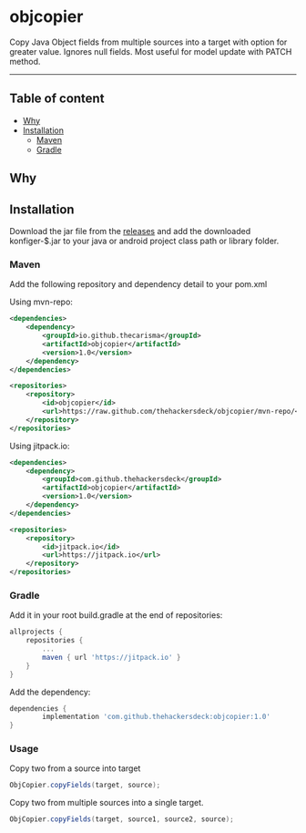 # objcopier

Copy Java Object fields from multiple sources into a target with option for greater value. Ignores null fields. Most useful for model update with PATCH method.

___

## Table of content
- [Why](#why)
- [Installation](#installation)
    - [Maven](#maven)
    - [Gradle](#gradle)

## Why

## Installation

Download the jar file from the [releases](https://github.com/thehackersdeck/objcopier/releases) and add the downloaded konfiger-$.jar to your java or android project class path or library folder.

### Maven

Add the following repository and dependency detail to your pom.xml

Using mvn-repo:

```xml
<dependencies>
    <dependency>
        <groupId>io.github.thecarisma</groupId>
        <artifactId>objcopier</artifactId>
        <version>1.0</version>
    </dependency>
</dependencies>

<repositories>
    <repository>
        <id>objcopier</id>
        <url>https://raw.github.com/thehackersdeck/objcopier/mvn-repo/</url>
    </repository>
</repositories>
```

Using jitpack.io:

```xml
<dependencies>
    <dependency>
        <groupId>com.github.thehackersdeck</groupId>
        <artifactId>objcopier</artifactId>
        <version>1.0</version>
    </dependency>
</dependencies>

<repositories>
    <repository>
        <id>jitpack.io</id>
        <url>https://jitpack.io</url>
    </repository>
</repositories>
```

### Gradle

Add it in your root build.gradle at the end of repositories:

```gradle
allprojects {
    repositories {
        ...
        maven { url 'https://jitpack.io' }
    }
}
```

Add the dependency:

```gradle
dependencies {
        implementation 'com.github.thehackersdeck:objcopier:1.0'
}
```

### Usage

Copy two from a source into target

```java
ObjCopier.copyFields(target, source);
```

Copy two from multiple sources into a single target.

```java
ObjCopier.copyFields(target, source1, source2, source);
```